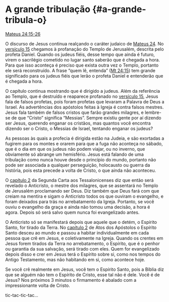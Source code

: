 # A grande tribulação {#a-grande-tribula-o}

[Mateus 24:15-26](http://bibliaonline.com.br/acf/mt/24/15-26)

O discurso de Jesus continua realçando o caráter judaico de [Mateus 24](http://bibliaonline.com.br/acf/mt/24). No [versículo 15](http://bibliaonline.com.br/acf/mt/24/15) chegamos à profanação do Templo de Jerusalém, descrita pelo profeta Daniel. Quando os judeus fiéis, desse tempo que ainda é futuro, virem o sacrilégio cometido no lugar santo saberão que é chegada a hora. Para que isso aconteça é preciso que exista outra vez o Templo, portanto ele será reconstruído. A frase “quem lê, entenda” ([Mt 24:15](http://bibliaonline.com.br/acf/mt/24/15)) tem grande significado para os judeus fiéis que lerão o profeta Daniel e entenderão que é chegada a hora.

O capítulo continua mostrando que é dirigido a judeus. Além da referência ao Templo, que é destruído e reaparece profanado no [versículo 15](http://bibliaonline.com.br/acf/mt/24/15), Jesus fala de falsos profetas, pois foram profetas que levaram a Palavra de Deus a Israel. As advertências dos apóstolos feitas à Igreja é contra falsos mestres. Jesus fala também de falsos cristos que farão grandes milagres, e lembre-se de que “Cristo” significa “Messias”. Sempre existiu gente por aí dizendo ser Jesus, querendo enganar os cristãos, mas quantos você encontra dizendo ser o Cristo, o Messias de Israel, tentando enganar os judeus?

As pessoas às quais a profecia é dirigida estão na Judeia, e são exortadas a fugirem para os montes e orarem para que a fuga não aconteça no sábado, que é o dia em que os judeus não podem viajar, ou no inverno, que obviamente só abrange um hemisfério. Jesus está falando de uma tribulação como nunca houve desde o princípio do mundo, portanto não pode ser associada a qualquer perseguição, holocausto ou guerra da história, pois esta precede a volta de Cristo, o que ainda não aconteceu.

O [capítulo 2](http://bibliaonline.com.br/acf/2ts/2) da Segunda Carta aos Tessalonicenses diz que então será revelado o Anticristo, o mestre dos milagres, que se assentará no Templo de Jerusalém proclamando ser Deus. Diz também que Deus fará com que creiam na mentira e sigam o Anticristo todos os que ouviram o evangelho, e foram deixados para trás no arrebatamento da Igreja. Portanto, se você ouviu o evangelho da graça e ainda não tomou uma decisão, a hora é agora. Depois só será salvo quem nunca foi evangelizado antes.

O Anticristo só se manifestará depois que aquele que o detém, o Espírito Santo, for tirado da Terra. No [capítulo 2](http://bibliaonline.com.br/acf/atos/2) de Atos dos Apóstolos o Espírito Santo desceu ao mundo e passou a habitar individualmente em cada pessoa que crê em Jesus, e coletivamente na Igreja. Quando os crentes em Jesus forem tirados da Terra no arrebatamento, o Espírito, que é o penhor ou garantia da sua salvação, será tirado com eles. Quem for evangelizado depois disso e crer em Jesus terá o Espírito sobre si, como nos tempos do Antigo Testamento, mas não habitando em si, como acontece hoje.

Se você crê realmente em Jesus, você tem o Espírito Santo, pois a Bíblia diz que se alguém não tem o Espírito de Cristo, esse tal não é dele. Você é de Jesus? Nos próximos 3 minutos o firmamento é abalado com a impressionante volta de Cristo.

tic-tac-tic-tac...